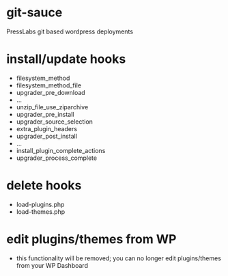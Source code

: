 git-sauce
=========

PressLabs git based wordpress deployments


install/update hooks
====================

* filesystem_method
* filesystem_method_file
* upgrader_pre_download
* ...
* unzip_file_use_ziparchive
* upgrader_pre_install
* upgrader_source_selection
* extra_plugin_headers
* upgrader_post_install
* ...
* install_plugin_complete_actions
* upgrader_process_complete

delete hooks
============

* load-plugins.php
* load-themes.php


edit plugins/themes from WP
===========================

* this functionality will be removed; you can no longer edit plugins/themes from your WP Dashboard


